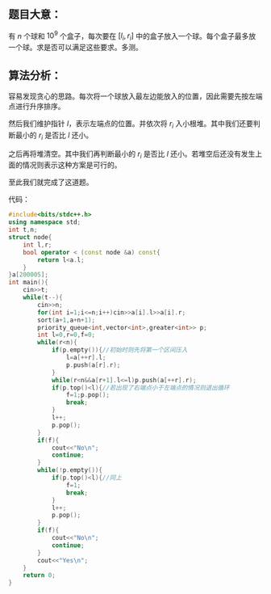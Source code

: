 ## 题目大意：

有 $n$ 个球和 $10^9$ 个盒子，每次要在 $[l_i,r_i]$ 中的盒子放入一个球。每个盒子最多放一个球。求是否可以满足这些要求。多测。

## 算法分析：

容易发现贪心的思路。每次将一个球放入最左边能放入的位置，因此需要先按左端点进行升序排序。

然后我们维护指针 $l$，表示左端点的位置。并依次将 $r_i$ 入小根堆。其中我们还要判断最小的 $r_i$ 是否比 $l$ 还小。

之后再将堆清空。其中我们再判断最小的 $r_i$ 是否比 $l$ 还小。若堆空后还没有发生上面的情况则表示这种方案是可行的。

至此我们就完成了这道题。

代码：

```cpp
#include<bits/stdc++.h>
using namespace std;
int t,n;
struct node{
	int l,r;
	bool operator < (const node &a) const{
		return l<a.l;
	}
}a[200005];
int main(){
	cin>>t;
	while(t--){
		cin>>n;
		for(int i=1;i<=n;i++)cin>>a[i].l>>a[i].r;
		sort(a+1,a+n+1);
		priority_queue<int,vector<int>,greater<int>> p;
		int l=0,r=0,f=0;
		while(r<n){
			if(p.empty()){//初始时则先将第一个区间压入
				l=a[++r].l;
				p.push(a[r].r);
			}
			while(r<n&&a[r+1].l<=l)p.push(a[++r].r);
			if(p.top()<l){//若出现了右端点小于左端点的情况则退出循环
				f=1;p.pop();
				break;
			}
			l++;
			p.pop();
		} 
		if(f){
			cout<<"No\n";
			continue;
		}
		while(!p.empty()){
			if(p.top()<l){//同上
				f=1;
				break;
			}
			l++;
			p.pop();
		}
		if(f){
			cout<<"No\n";
			continue;
		}
		cout<<"Yes\n";
	}
	return 0;
} 
```
